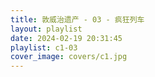 ```yaml
---
title: 敦威治遗产 - 03 - 疯狂列车
layout: playlist
date: 2024-02-19 20:31:45
playlist: c1-03
cover_image: covers/c1.jpg
---
```

